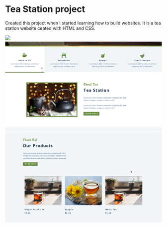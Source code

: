 # Tea Station project
Created this project when I started learning how to build websites. 
It is a tea station website ceated with HTML and CSS.


![](read1.png)
![](read2.png)
![](read3.png)